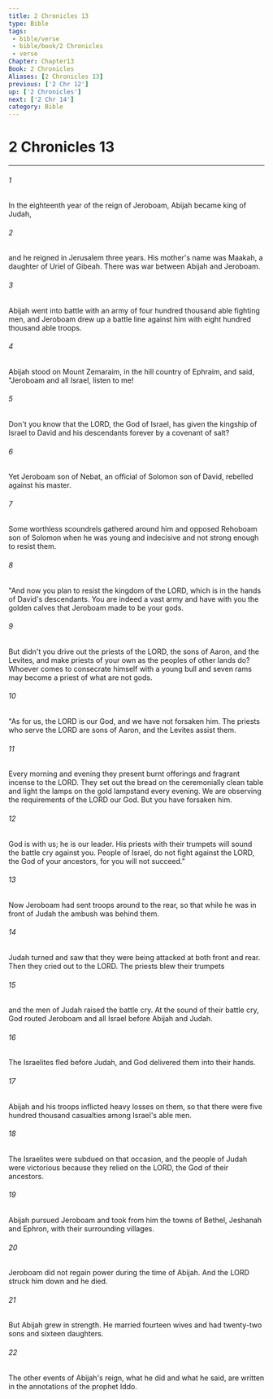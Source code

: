 ```yaml
---
title: 2 Chronicles 13
type: Bible
tags:
 - bible/verse
 - bible/book/2 Chronicles
 - verse
Chapter: Chapter13
Book: 2 Chronicles
Aliases: [2 Chronicles 13]
previous: ['2 Chr 12']
up: ['2 Chronicles']
next: ['2 Chr 14']
category: Bible
---
```

# 2 Chronicles 13

***


###### 1 
In the eighteenth year of the reign of Jeroboam, Abijah became king of Judah, 

###### 2 
and he reigned in Jerusalem three years. His mother's name was Maakah, a daughter of Uriel of Gibeah. There was war between Abijah and Jeroboam. 

###### 3 
Abijah went into battle with an army of four hundred thousand able fighting men, and Jeroboam drew up a battle line against him with eight hundred thousand able troops. 

###### 4 
Abijah stood on Mount Zemaraim, in the hill country of Ephraim, and said, "Jeroboam and all Israel, listen to me! 

###### 5 
Don't you know that the LORD, the God of Israel, has given the kingship of Israel to David and his descendants forever by a covenant of salt? 

###### 6 
Yet Jeroboam son of Nebat, an official of Solomon son of David, rebelled against his master. 

###### 7 
Some worthless scoundrels gathered around him and opposed Rehoboam son of Solomon when he was young and indecisive and not strong enough to resist them. 

###### 8 
"And now you plan to resist the kingdom of the LORD, which is in the hands of David's descendants. You are indeed a vast army and have with you the golden calves that Jeroboam made to be your gods. 

###### 9 
But didn't you drive out the priests of the LORD, the sons of Aaron, and the Levites, and make priests of your own as the peoples of other lands do? Whoever comes to consecrate himself with a young bull and seven rams may become a priest of what are not gods. 

###### 10 
"As for us, the LORD is our God, and we have not forsaken him. The priests who serve the LORD are sons of Aaron, and the Levites assist them. 

###### 11 
Every morning and evening they present burnt offerings and fragrant incense to the LORD. They set out the bread on the ceremonially clean table and light the lamps on the gold lampstand every evening. We are observing the requirements of the LORD our God. But you have forsaken him. 

###### 12 
God is with us; he is our leader. His priests with their trumpets will sound the battle cry against you. People of Israel, do not fight against the LORD, the God of your ancestors, for you will not succeed." 

###### 13 
Now Jeroboam had sent troops around to the rear, so that while he was in front of Judah the ambush was behind them. 

###### 14 
Judah turned and saw that they were being attacked at both front and rear. Then they cried out to the LORD. The priests blew their trumpets 

###### 15 
and the men of Judah raised the battle cry. At the sound of their battle cry, God routed Jeroboam and all Israel before Abijah and Judah. 

###### 16 
The Israelites fled before Judah, and God delivered them into their hands. 

###### 17 
Abijah and his troops inflicted heavy losses on them, so that there were five hundred thousand casualties among Israel's able men. 

###### 18 
The Israelites were subdued on that occasion, and the people of Judah were victorious because they relied on the LORD, the God of their ancestors. 

###### 19 
Abijah pursued Jeroboam and took from him the towns of Bethel, Jeshanah and Ephron, with their surrounding villages. 

###### 20 
Jeroboam did not regain power during the time of Abijah. And the LORD struck him down and he died. 

###### 21 
But Abijah grew in strength. He married fourteen wives and had twenty-two sons and sixteen daughters. 

###### 22 
The other events of Abijah's reign, what he did and what he said, are written in the annotations of the prophet Iddo. 
